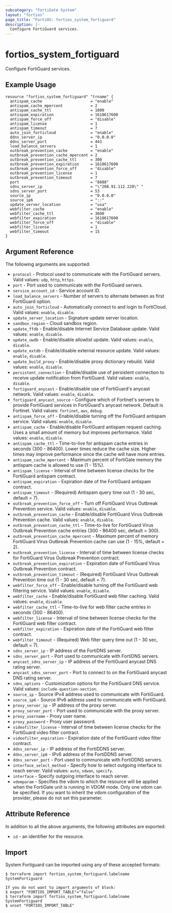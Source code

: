 ```yaml
---
subcategory: "FortiGate System"
layout: "fortios"
page_title: "FortiOS: fortios_system_fortiguard"
description: |-
  Configure FortiGuard services.
---
```


# fortios_system_fortiguard
Configure FortiGuard services.

## Example Usage

```hcl
resource "fortios_system_fortiguard" "trname" {
  antispam_cache                     = "enable"
  antispam_cache_mpercent            = 2
  antispam_cache_ttl                 = 1800
  antispam_expiration                = 1618617600
  antispam_force_off                 = "disable"
  antispam_license                   = 1
  antispam_timeout                   = 7
  auto_join_forticloud               = "enable"
  ddns_server_ip                     = "0.0.0.0"
  ddns_server_port                   = 443
  load_balance_servers               = 1
  outbreak_prevention_cache          = "enable"
  outbreak_prevention_cache_mpercent = 2
  outbreak_prevention_cache_ttl      = 300
  outbreak_prevention_expiration     = 1618617600
  outbreak_prevention_force_off      = "disable"
  outbreak_prevention_license        = 1
  outbreak_prevention_timeout        = 7
  port                               = "8888"
  sdns_server_ip                     = "\"208.91.112.220\" "
  sdns_server_port                   = 53
  source_ip                          = "0.0.0.0"
  source_ip6                         = "::"
  update_server_location             = "usa"
  webfilter_cache                    = "enable"
  webfilter_cache_ttl                = 3600
  webfilter_expiration               = 1618617600
  webfilter_force_off                = "disable"
  webfilter_license                  = 1
  webfilter_timeout                  = 15
}
```

## Argument Reference

The following arguments are supported:

* `protocol` - Protocol used to communicate with the FortiGuard servers. Valid values: `udp`, `http`, `https`.
* `port` - Port used to communicate with the FortiGuard servers.
* `service_account_id` - Service account ID.
* `load_balance_servers` - Number of servers to alternate between as first FortiGuard option.
* `auto_join_forticloud` - Automatically connect to and login to FortiCloud. Valid values: `enable`, `disable`.
* `update_server_location` - Signature update server location.
* `sandbox_region` - Cloud sandbox region.
* `update_ffdb` - Enable/disable Internet Service Database update. Valid values: `enable`, `disable`.
* `update_uwdb` - Enable/disable allowlist update. Valid values: `enable`, `disable`.
* `update_extdb` - Enable/disable external resource update. Valid values: `enable`, `disable`.
* `update_build_proxy` - Enable/disable proxy dictionary rebuild. Valid values: `enable`, `disable`.
* `persistent_connection` - Enable/disable use of persistent connection to receive update notification from FortiGuard. Valid values: `enable`, `disable`.
* `fortiguard_anycast` - Enable/disable use of FortiGuard's anycast network. Valid values: `enable`, `disable`.
* `fortiguard_anycast_source` - Configure which of Fortinet's servers to provide FortiGuard services in FortiGuard's anycast network. Default is Fortinet. Valid values: `fortinet`, `aws`, `debug`.
* `antispam_force_off` - Enable/disable turning off the FortiGuard antispam service. Valid values: `enable`, `disable`.
* `antispam_cache` - Enable/disable FortiGuard antispam request caching. Uses a small amount of memory but improves performance. Valid values: `enable`, `disable`.
* `antispam_cache_ttl` - Time-to-live for antispam cache entries in seconds (300 - 86400). Lower times reduce the cache size. Higher times may improve performance since the cache will have more entries.
* `antispam_cache_mpercent` - Maximum percent of FortiGate memory the antispam cache is allowed to use (1 - 15%).
* `antispam_license` - Interval of time between license checks for the FortiGuard antispam contract.
* `antispam_expiration` - Expiration date of the FortiGuard antispam contract.
* `antispam_timeout` - (Required) Antispam query time out (1 - 30 sec, default = 7).
* `outbreak_prevention_force_off` - Turn off FortiGuard Virus Outbreak Prevention service. Valid values: `enable`, `disable`.
* `outbreak_prevention_cache` - Enable/disable FortiGuard Virus Outbreak Prevention cache. Valid values: `enable`, `disable`.
* `outbreak_prevention_cache_ttl` - Time-to-live for FortiGuard Virus Outbreak Prevention cache entries (300 - 86400 sec, default = 300).
* `outbreak_prevention_cache_mpercent` - Maximum percent of memory FortiGuard Virus Outbreak Prevention cache can use (1 - 15%, default = 2).
* `outbreak_prevention_license` - Interval of time between license checks for FortiGuard Virus Outbreak Prevention contract.
* `outbreak_prevention_expiration` - Expiration date of FortiGuard Virus Outbreak Prevention contract.
* `outbreak_prevention_timeout` - (Required) FortiGuard Virus Outbreak Prevention time out (1 - 30 sec, default = 7).
* `webfilter_force_off` - Enable/disable turning off the FortiGuard web filtering service. Valid values: `enable`, `disable`.
* `webfilter_cache` - Enable/disable FortiGuard web filter caching. Valid values: `enable`, `disable`.
* `webfilter_cache_ttl` - Time-to-live for web filter cache entries in seconds (300 - 86400).
* `webfilter_license` - Interval of time between license checks for the FortiGuard web filter contract.
* `webfilter_expiration` - Expiration date of the FortiGuard web filter contract.
* `webfilter_timeout` - (Required) Web filter query time out (1 - 30 sec, default = 7).
* `sdns_server_ip` - IP address of the FortiDNS server.
* `sdns_server_port` - Port used to communicate with FortiDNS servers.
* `anycast_sdns_server_ip` - IP address of the FortiGuard anycast DNS rating server.
* `anycast_sdns_server_port` - Port to connect to on the FortiGuard anycast DNS rating server.
* `sdns_options` - Customization options for the FortiGuard DNS service. Valid values: `include-question-section`.
* `source_ip` - Source IPv4 address used to communicate with FortiGuard.
* `source_ip6` - Source IPv6 address used to communicate with FortiGuard.
* `proxy_server_ip` - IP address of the proxy server.
* `proxy_server_port` - Port used to communicate with the proxy server.
* `proxy_username` - Proxy user name.
* `proxy_password` - Proxy user password.
* `videofilter_license` - Interval of time between license checks for the FortiGuard video filter contract.
* `videofilter_expiration` - Expiration date of the FortiGuard video filter contract.
* `ddns_server_ip` - IP address of the FortiDDNS server.
* `ddns_server_ip6` - IPv6 address of the FortiDDNS server.
* `ddns_server_port` - Port used to communicate with FortiDDNS servers.
* `interface_select_method` - Specify how to select outgoing interface to reach server. Valid values: `auto`, `sdwan`, `specify`.
* `interface` - Specify outgoing interface to reach server.
* `vdomparam` - Specifies the vdom to which the resource will be applied when the FortiGate unit is running in VDOM mode. Only one vdom can be specified. If you want to inherit the vdom configuration of the provider, please do not set this parameter.


## Attribute Reference

In addition to all the above arguments, the following attributes are exported:
* `id` - an identifier for the resource.

## Import

System Fortiguard can be imported using any of these accepted formats:
```
$ terraform import fortios_system_fortiguard.labelname SystemFortiguard

If you do not want to import arguments of block:
$ export "FORTIOS_IMPORT_TABLE"="false"
$ terraform import fortios_system_fortiguard.labelname SystemFortiguard
$ unset "FORTIOS_IMPORT_TABLE"
```
